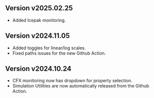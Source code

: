 ## Version v2025.02.25

- Added Icepak monitoring.

## Version v2024.11.05

- Added toggles for linear/log scales.
- Fixed paths issues for the new Github Action.

## Version v2024.10.24

- CFX monitoring now has dropdown for property selection.
- Simulation Utilities are now automatically released from the Github Action.
